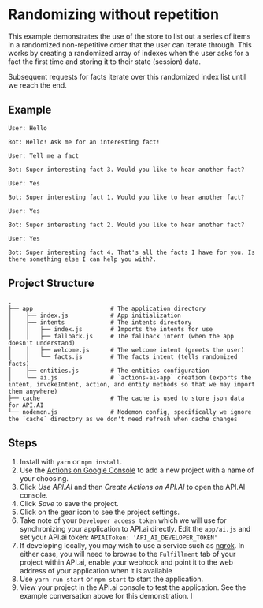 # Randomizing without repetition

This example demonstrates the use of the store to list out a series of  items in a randomized non-repetitive order that the user can iterate through. This works by creating a randomized array of indexes when the user asks for a fact the first time and storing it to their state (session) data.

Subsequent requests for facts iterate over this randomized index list until we reach the end.

## Example
```
User: Hello

Bot: Hello! Ask me for an interesting fact!

User: Tell me a fact

Bot: Super interesting fact 3. Would you like to hear another fact?

User: Yes

Bot: Super interesting fact 1. Would you like to hear another fact?

User: Yes

Bot: Super interesting fact 2. Would you like to hear another fact?

User: Yes

Bot: Super interesting fact 4. That's all the facts I have for you. Is there something else I can help you with?.
```

## Project Structure

```
.
├── app                      # The application directory
│    ├── index.js            # App initialization
│    ├── intents             # The intents directory
│    │   ├── index.js        # Imports the intents for use
│    │   ├── fallback.js     # The fallback intent (when the app doesn't understand)
│    │   ├── welcome.js      # The welcome intent (greets the user)
│    │   └── facts.js        # The facts intent (tells randomized facts)
│    ├── entities.js         # The entities configuration
│    └── ai.js               # `actions-ai-app` creation (exports the intent, invokeIntent, action, and entity methods so that we may import them anywhere)
├── cache                    # The cache is used to store json data for API.AI
└── nodemon.js               # Nodemon config, specifically we ignore the `cache` directory as we don't need refresh when cache changes
```

## Steps
1. Install with `yarn` or `npm install`.
1. Use the [Actions on Google Console](https://console.actions.google.com) to add a new project with a name of your choosing.
1. Click *Use API.AI* and then *Create Actions on API.AI* to open the API.AI console.
1. Click *Save* to save the project.
1. Click on the gear icon to see the project settings.
1. Take note of your `Developer access token` which we will use for synchronizing your application to API.ai directly. Edit the `app/ai.js` and set your API.ai token: `APIAIToken: 'API_AI_DEVELOPER_TOKEN'`
1. If developing locally, you may wish to use a service such as [ngrok](https://ngrok.com/). In either case, you will need to browse to the `Fulfillment` tab of your project within API.ai, enable your webhook and point it to the web address of your application when it is available
1. Use `yarn run start` or `npm start` to start the application.
1. View your project in the API.ai console to test the application. See the example conversation above for this demonstration.
I